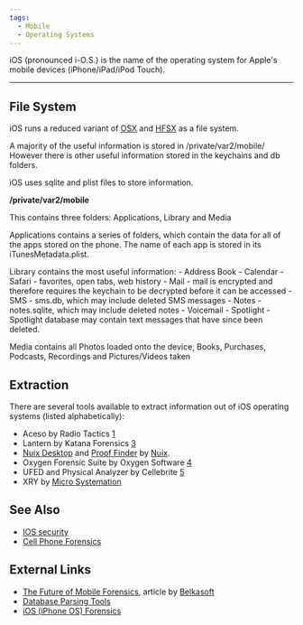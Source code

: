 ```yaml
---
tags:
  - Mobile
  - Operating Systems
---
```

iOS (pronounced i-O.S.) is the name of the operating system for Apple's
mobile devices (iPhone/iPad/iPod Touch).

------------------------------------------------------------------------

## File System

iOS runs a reduced variant of [OSX](mac_os_x.md) and
[HFSX](hfs+.md) as a file system.

A majority of the useful information is stored in /private/var2/mobile/
However there is other useful information stored in the keychains and db
folders.

iOS uses sqlite and plist files to store information.

**/private/var2/mobile**

This contains three folders: Applications, Library and Media

Applications contains a series of folders, which contain the data for
all of the apps stored on the phone. The name of each app is stored in
its iTunesMetadata.plist.

Library contains the most useful information: - Address Book -
Calendar - Safari - favorites, open tabs, web history - Mail - mail is
encrypted and therefore requires the keychain to be decrypted before it
can be accessed - SMS - sms.db, which may include deleted SMS messages -
Notes - notes.sqlite, which may include deleted notes - Voicemail -
Spotlight - Spotlight database may contain text messages that have since
been deleted.

Media contains all Photos loaded onto the device, Books, Purchases,
Podcasts, Recordings and Pictures/Videos taken

## Extraction

There are several tools available to extract information out of iOS
operating systems (listed alphabetically):

* Aceso by Radio Tactics
  [1](https://radio-tactics.com)
* Lantern by Katana Forensics [3](https://katanaforensics.com/)
* [Nuix Desktop](nuix_desktop.md) and [Proof Finder](proof_finder.md) by
  [Nuix](nuix.md).
* Oxygen Forensic Suite by Oxygen Software
  [4](https://www.oxygen-forensic.com/en/)
* UFED and Physical Analyzer by Cellebrite
  [5](https://www.cellebrite.com/)
* XRY by [Micro Systemation](https://www.msab.com/)

## See Also

* [IOS security](ios_security.md)
* [Cell Phone Forensics](cell_phone_forensics.md)

## External Links

* [The Future of Mobile Forensics](https://belkasoft.com/future-of-mobile-forensics),
  article by [Belkasoft](belkasoft.md)
* [Database Parsing Tools](https://linuxsleuthing.blogspot.com/2011/05/iphone-forensics-tools.html)
* [iOS (iPhone OS) Forensics](https://www.systoolsgroup.com/forensics/sqlite/ios.html)

